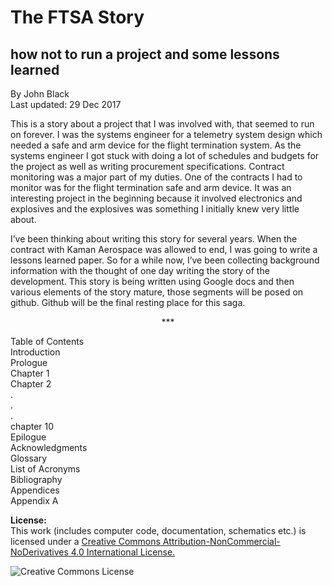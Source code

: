 The FTSA Story
====
how not to run a project and some lessons learned
----
By John Black  
Last updated: 29 Dec 2017  

This is a story about a project that I was involved with, that seemed to run on forever.  I was the systems engineer for a telemetry system design which needed a safe and arm device for the flight termination system.  As the systems engineer I got stuck with doing a lot of schedules and budgets for the project as well as writing procurement specifications.  Contract monitoring was a major part of my duties.  One of the contracts I had to monitor was for the flight termination safe and arm device.   It was an interesting project in the beginning because it involved electronics and explosives and the explosives was something I initially knew very little about.  

I’ve been thinking about writing this story for several years.  When the contract with Kaman Aerospace was allowed to end, I was going to write a lessons learned paper.  So for a while now, I’ve been collecting background information with the thought of one day writing the story of the development.  This story is being written using Google docs and then various elements of the story mature, those segments will be posed on github.  Github will be the final resting place for this saga.

<p align="center">***</p>

Table of Contents  
Introduction  
Prologue  
Chapter 1  
Chapter 2  
.  
.  
.  
chapter 10  
Epilogue  
Acknowledgments  
Glossary  
List of Acronyms  
Bibliography  
Appendices  
Appendix A  

**License:**  
This work (includes computer code, documentation, schematics etc.) is licensed under a [Creative Commons Attribution-NonCommercial-NoDerivatives 4.0 International License.](http://creativecommons.org/licenses/by-nc-nd/4.0/)

<img alt="Creative Commons License" style="border-width:0" src="https://i.creativecommons.org/l/by-nc-nd/4.0/88x31.png" />
